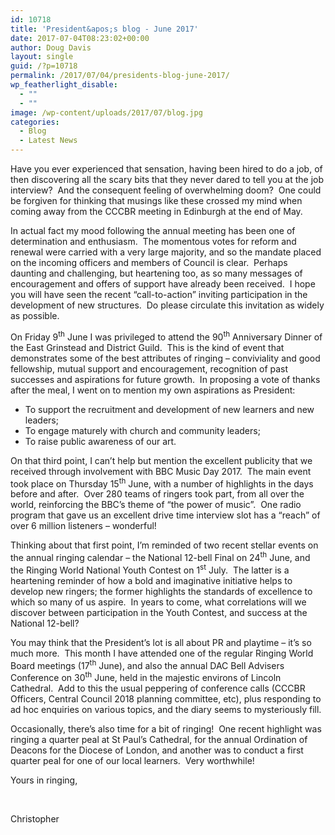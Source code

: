 ```yaml
---
id: 10718
title: 'President&apos;s blog - June 2017'
date: 2017-07-04T08:23:02+00:00
author: Doug Davis
layout: single
guid: /?p=10718
permalink: /2017/07/04/presidents-blog-june-2017/
wp_featherlight_disable:
  - ""
  - ""
image: /wp-content/uploads/2017/07/blog.jpg
categories:
  - Blog
  - Latest News
---
```

Have you ever experienced that sensation, having been hired to do a job, of then discovering all the scary bits that they never dared to tell you at the job interview?  And the consequent feeling of overwhelming doom?  One could be forgiven for thinking that musings like these crossed my mind when coming away from the CCCBR meeting in Edinburgh at the end of May.

In actual fact my mood following the annual meeting has been one of determination and enthusiasm.  The momentous votes for reform and renewal were carried with a very large majority, and so the mandate placed on the incoming officers and members of Council is clear.  Perhaps daunting and challenging, but heartening too, as so many messages of encouragement and offers of support have already been received.  I hope you will have seen the recent “call-to-action” inviting participation in the development of new structures.  Do please circulate this invitation as widely as possible.

On Friday 9<sup>th</sup> June I was privileged to attend the 90<sup>th</sup> Anniversary Dinner of the East Grinstead and District Guild.  This is the kind of event that demonstrates some of the best attributes of ringing – conviviality and good fellowship, mutual support and encouragement, recognition of past successes and aspirations for future growth.  In proposing a vote of thanks after the meal, I went on to mention my own aspirations as President:

  * To support the recruitment and development of new learners and new leaders;
  * To engage maturely with church and community leaders;
  * To raise public awareness of our art.

On that third point, I can’t help but mention the excellent publicity that we received through involvement with BBC Music Day 2017.  The main event took place on Thursday 15<sup>th</sup> June, with a number of highlights in the days before and after.  Over 280 teams of ringers took part, from all over the world, reinforcing the BBC’s theme of “the power of music”.  One radio program that gave us an excellent drive time interview slot has a “reach” of over 6 million listeners – wonderful!

Thinking about that first point, I’m reminded of two recent stellar events on the annual ringing calendar – the National 12-bell Final on 24<sup>th</sup> June, and the Ringing World National Youth Contest on 1<sup>st</sup> July.  The latter is a heartening reminder of how a bold and imaginative initiative helps to develop new ringers; the former highlights the standards of excellence to which so many of us aspire.  In years to come, what correlations will we discover between participation in the Youth Contest, and success at the National 12-bell?

You may think that the President’s lot is all about PR and playtime – it’s so much more.  This month I have attended one of the regular Ringing World Board meetings (17<sup>th</sup> June), and also the annual DAC Bell Advisers Conference on 30<sup>th</sup> June, held in the majestic environs of Lincoln Cathedral.  Add to this the usual peppering of conference calls (CCCBR Officers, Central Council 2018 planning committee, etc), plus responding to ad hoc enquiries on various topics, and the diary seems to mysteriously fill.

Occasionally, there’s also time for a bit of ringing!  One recent highlight was ringing a quarter peal at St Paul’s Cathedral, for the annual Ordination of Deacons for the Diocese of London, and another was to conduct a first quarter peal for one of our local learners.  Very worthwhile!

Yours in ringing,

&nbsp;

Christopher
